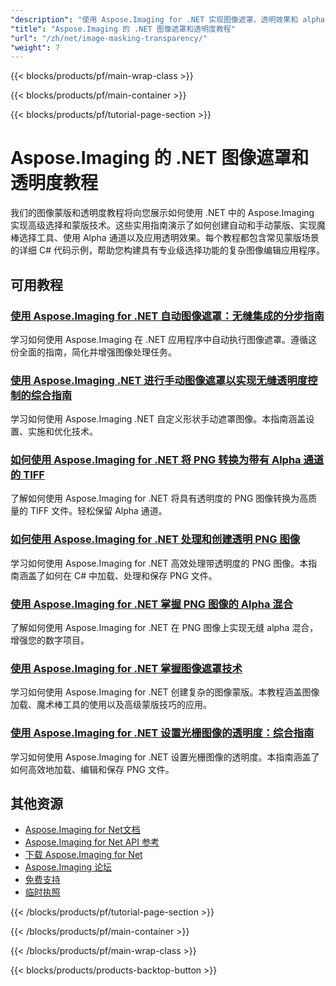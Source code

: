 ```yaml
---
"description": "使用 Aspose.Imaging for .NET 实现图像遮罩、透明效果和 alpha 通道操作的分步教程。"
"title": "Aspose.Imaging 的 .NET 图像遮罩和透明度教程"
"url": "/zh/net/image-masking-transparency/"
"weight": 7
---
```


{{< blocks/products/pf/main-wrap-class >}}

{{< blocks/products/pf/main-container >}}

{{< blocks/products/pf/tutorial-page-section >}}
# Aspose.Imaging 的 .NET 图像遮罩和透明度教程

我们的图像蒙版和透明度教程将向您展示如何使用 .NET 中的 Aspose.Imaging 实现高级选择和蒙版技术。这些实用指南演示了如何创建自动和手动蒙版、实现魔棒选择工具、使用 Alpha 通道以及应用透明效果。每个教程都包含常见蒙版场景的详细 C# 代码示例，帮助您构建具有专业级选择功能的复杂图像编辑应用程序。

## 可用教程

### [使用 Aspose.Imaging for .NET 自动图像遮罩：无缝集成的分步指南](./auto-image-masking-aspose-imaging-dotnet/)
学习如何使用 Aspose.Imaging 在 .NET 应用程序中自动执行图像遮罩。遵循这份全面的指南，简化并增强图像处理任务。

### [使用 Aspose.Imaging .NET 进行手动图像遮罩以实现无缝透明度控制的综合指南](./manual-image-masking-aspose-imaging-net-guide/)
学习如何使用 Aspose.Imaging .NET 自定义形状手动遮罩图像。本指南涵盖设置、实施和优化技术。

### [如何使用 Aspose.Imaging for .NET 将 PNG 转换为带有 Alpha 通道的 TIFF](./convert-png-to-tiff-aspose-imaging-net-guide/)
了解如何使用 Aspose.Imaging for .NET 将具有透明度的 PNG 图像转换为高质量的 TIFF 文件。轻松保留 Alpha 通道。

### [如何使用 Aspose.Imaging for .NET 处理和创建透明 PNG 图像](./process-transparent-png-images-aspose-imaging-net/)
学习如何使用 Aspose.Imaging for .NET 高效处理带透明度的 PNG 图像。本指南涵盖了如何在 C# 中加载、处理和保存 PNG 文件。

### [使用 Aspose.Imaging for .NET 掌握 PNG 图像的 Alpha 混合](./alpha-blending-png-aspose-imaging-net/)
了解如何使用 Aspose.Imaging for .NET 在 PNG 图像上实现无缝 alpha 混合，增强您的数字项目。

### [使用 Aspose.Imaging for .NET 掌握图像遮罩技术](./master-image-masking-aspose-imaging-net/)
学习如何使用 Aspose.Imaging for .NET 创建复杂的图像蒙版。本教程涵盖图像加载、魔术棒工具的使用以及高级蒙版技巧的应用。

### [使用 Aspose.Imaging for .NET 设置光栅图像的透明度：综合指南](./aspose-imaging-net-set-transparency-raster-images/)
学习如何使用 Aspose.Imaging for .NET 设置光栅图像的透明度。本指南涵盖了如何高效地加载、编辑和保存 PNG 文件。

## 其他资源

- [Aspose.Imaging for Net文档](https://docs.aspose.com/imaging/net/)
- [Aspose.Imaging for Net API 参考](https://reference.aspose.com/imaging/net/)
- [下载 Aspose.Imaging for Net](https://releases.aspose.com/imaging/net/)
- [Aspose.Imaging 论坛](https://forum.aspose.com/c/imaging)
- [免费支持](https://forum.aspose.com/)
- [临时执照](https://purchase.aspose.com/temporary-license/)

{{< /blocks/products/pf/tutorial-page-section >}}

{{< /blocks/products/pf/main-container >}}

{{< /blocks/products/pf/main-wrap-class >}}

{{< blocks/products/products-backtop-button >}}